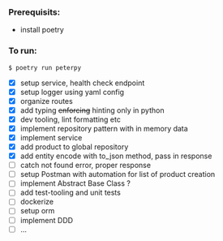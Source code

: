 ### Prerequisits:

- install poetry

### To run:

`$ poetry run peterpy`

- [x] setup service, health check endpoint
- [x] setup logger using yaml config
- [x] organize routes
- [x] add typing ~~enforcing~~ hinting only in python
- [x] dev tooling, lint formatting etc
- [x] implement repository pattern with in memory data
- [x] implement service
- [x] add product to global repository
- [x] add entity encode with to_json method, pass in response
- [ ] catch not found error, proper response
- [ ] setup Postman with automation for list of product creation
- [ ] implement Abstract Base Class ?
- [ ] add test-tooling and unit tests
- [ ] dockerize
- [ ] setup orm
- [ ] implement DDD
- [ ] ...
